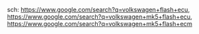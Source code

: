sch: https://www.google.com/search?q=volkswagen+flash+ecu, https://www.google.com/search?q=volkswagen+mk5+flash+ecu, https://www.google.com/search?q=volkswagen+mk5+flash+ecm
